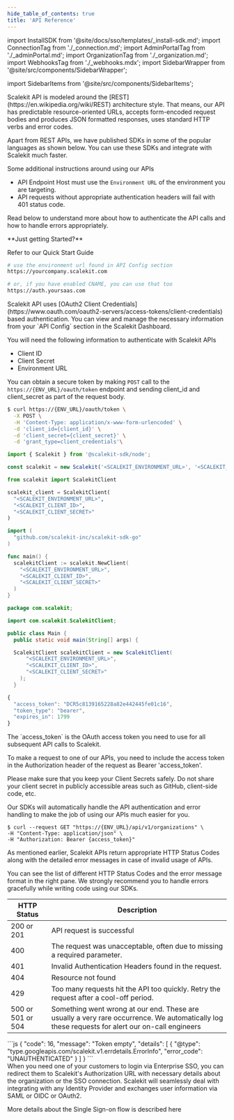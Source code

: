```yaml
---
hide_table_of_contents: true
title: 'API Reference'
---
```


import InstallSDK from '@site/docs/sso/templates/\_install-sdk.md'; import ConnectionTag from './\_connection.md';
import AdminPortalTag from './\_adminPortal.md'; import OrganizationTag from './\_organization.md'; import WebhooksTag
from './\_webhooks.mdx'; import SidebarWrapper from '@site/src/components/SidebarWrapper';

import SidebarItems from '@site/src/components/SidebarItems';

<SidebarWrapper>
<div className="custom_container">

<aside>
<div className="sidebar">
<div className="sidebarContainer">
<nav className="menu thin-scrollbar">
<ul className="theme-doc-sidebar-menu menu__list">

<SidebarItems></SidebarItems>

</ul>
</nav>
</div>
</div>
</aside>

<div className="theme-doc-markdown markdown">
<IntersectingHeader id="introduction" title="Introduction" initialInView="true" classList="undefined"/>
<div className="row section">
<div className="col col--6">
Scalekit API is modeled around the [REST](https://en.wikipedia.org/wiki/REST) architecture style. That means, our API has predictable resource-oriented URLs, accepts form-encoded request bodies and produces JSON formatted responses, uses standard HTTP verbs and error codes.

Apart from REST APIs, we have published SDKs in some of the popular languages as shown below. You can use these SDKs and
integrate with Scalekit much faster.

Some additional instructions around using our APIs

- API Endpoint Host must use the `Environment URL` of the environment you are targeting.
- API requests without appropriate authentication headers will fail with 401 status code.

Read below to understand more about how to authenticate the API calls and how to handle errors appropriately.

</div>
<div className="col col--6">
**Just getting Started?**

Refer to our <Link href="/sso/quickstart" target="_blank">Quick Start Guide</Link> <br />

<InstallSDK />

<CodeWithHeader title="API Server Endpoint">

```bash
# use the environment url found in API Config section
https://yourcompany.scalekit.com

# or, if you have enabled CNAME, you can use that too
https://auth.yoursaas.com

```

</CodeWithHeader>
</div>
</div>

<IntersectingHeader id="authentication" title="Authentication" initialInView="false"/>

<div className="row section">
    <div className="col col--6">
Scalekit API uses [OAuth2 Client Credentials](https://www.oauth.com/oauth2-servers/access-tokens/client-credentials) based authentication. You can view and manage the necessary information from your `API Config` section in the Scalekit Dashboard.

You will need the following information to authenticate with Scalekit APIs

- Client ID
- Client Secret
- Environment URL

You can obtain a secure token by making `POST` call to the `https://{ENV_URL}/oauth/token` endpoint and sending
client_id and client_secret as part of the request body.

</div>
<div className="col col--6">
<CodeWithHeader title="API Authentication">
<Tabs groupId="tech-stack" queryString>
<TabItem value="curl" label="cURL">

```bash showLineNumbers
$ curl https://{ENV_URL}/oauth/token \
  -X POST \
  -H 'Content-Type: application/x-www-form-urlencoded' \
  -d 'client_id={client_id}' \
  -d 'client_secret={client_secret}' \
  -d 'grant_type=client_credentials'\
```

</TabItem>
<TabItem value="nodejs" label="Node.js">

```js showLineNumbers
import { Scalekit } from '@scalekit-sdk/node';

const scalekit = new Scalekit('<SCALEKIT_ENVIRONMENT_URL>', '<SCALEKIT_CLIENT_ID>', '<SCALEKIT_CLIENT_SECRET>');
```

</TabItem>
<TabItem value="py" label="Python">

```python showLineNumbers
from scalekit import ScalekitClient

scalekit_client = ScalekitClient(
  "<SCALEKIT_ENVIRONMENT_URL>",
  "<SCALEKIT_CLIENT_ID>",
  "<SCALEKIT_CLIENT_SECRET>"
)
```

</TabItem>
<TabItem value="golang" label="Go">

```go showLineNumbers
import (
  "github.com/scalekit-inc/scalekit-sdk-go"
)

func main() {
  scalekitClient := scalekit.NewClient(
    "<SCALEKIT_ENVIRONMENT_URL>",
    "<SCALEKIT_CLIENT_ID>",
    "<SCALEKIT_CLIENT_SECRET>"
  )
}
```

</TabItem>

<TabItem value="java" label="Java">

```java showLineNumbers
package com.scalekit;

import com.scalekit.ScalekitClient;

public class Main {
  public static void main(String[] args) {

  ScalekitClient scalekitClient = new ScalekitClient(
      "<SCALEKIT_ENVIRONMENT_URL>",
      "<SCALEKIT_CLIENT_ID>",
      "<SCALEKIT_CLIENT_SECRET>"
    );
  }
```

</TabItem>
</Tabs>
</CodeWithHeader>
<CodeWithHeader title="Response">

```js showLineNumbers
{
  "access_token": "DCR5c8139165228a82e442445fe01c16",
  "token_type": "bearer",
  "expires_in": 1799
}
```

</CodeWithHeader>
</div>
</div>

<IntersectingHeader id="using-access-token" title="Using Access Token" subheading="true" classList="ApiCategoryList"/>

<div className="row section">
    <div className="col col--6">
The `access_token` is the OAuth access token you need to use for all subsequent API calls to Scalekit.

To make a request to one of our APIs, you need to include the access token in the Authorization header of the request as
Bearer 'access_token'.

Please make sure that you keep your Client Secrets safely. Do not share your client secret in publicly accessible areas
such as GitHub, client-side code, etc.

Our SDKs will automatically handle the API authentication and error handling to make the job of using our APIs much
easier for you.

</div>
<div className="col col--6">
<CodeWithHeader title="Using Bearer Token">

```shell showLineNumbers
$ curl --request GET "https://{ENV_URL}/api/v1/organizations" \
-H "Content-Type: application/json" \
-H "Authorization: Bearer {access_token}"
```

</CodeWithHeader>

</div>
</div>

<IntersectingHeader id="error-handling" title="Error Handling"/>

<div className="row section">
    <div className="col col--6">
As mentioned earlier, Scalekit APIs return appropriate HTTP Status Codes along with the detailed error messages in case of invalid usage of APIs.

You can see the list of different HTTP Status Codes and the error message format in the right pane. We strongly
recommend you to handle errors gracefully while writing code using our SDKs.

</div>
<div className="col col--6">
<CodeWithHeader title="Error Codes">

| HTTP Status       | Description                                                                                                                                    |
| ----------------- | ---------------------------------------------------------------------------------------------------------------------------------------------- |
| 200 or 201        | API request is successful                                                                                                                      |
| 400               | The request was unacceptable, often due to missing a required parameter.                                                                       |
| 401               | Invalid Authentication Headers found in the request.                                                                                           |
| 404               | Resource not found                                                                                                                             |
| 429               | Too many requests hit the API too quickly. Retry the request after a cool-off period.                                                          |
| 500 or 501 or 504 | Something went wrong at our end. These are usually a very rare occurrence. We automatically log these requests for alert our on-call engineers |

</CodeWithHeader>

<CodeWithHeader title="401: Error Message">
```js
{
  "code": 16,
  "message": "Token empty",
  "details": [
    {
      "@type": "type.googleapis.com/scalekit.v1.errdetails.ErrorInfo",
      "error_code": "UNAUTHENTICATED"
    }
  ]
}
```
</CodeWithHeader>
</div>
</div>

<!-- Single Sign-on Section -->
<IntersectingHeader id="tag/Authentication" title="Single Sign-on"/>
<div className="row section">
    <div className="col col--6">
        When you need one of your customers to login via Enterprise SSO, you can redirect them to Scalekit's Authorization URL with necessary details about the organization or the SSO connection. Scalekit will seamlessly deal with integrating with any Identity Provider and exchanges user information via SAML or OIDC or OAuth2.

More details about the Single Sign-on flow is described <Link href="/sso/quickstart" target="_blank">here</Link>

</div>
<div className="col col--6">
<Endpoints tag="Authentication" />
</div>

</div>

<APIEndpoint method="get" endpoint="/oauth/authorize" tag="Authentication" />
<APIEndpoint method="post" endpoint="/oauth/token" tag="Authentication" />

<!-- Organization Tag -->

<OrganizationTag></OrganizationTag>

<!-- Admin Portal Tag -->

<AdminPortalTag></AdminPortalTag>

<!-- Connections Tag -->

<ConnectionTag></ConnectionTag>

<!-- Webhooks Tag -->

<WebhooksTag></WebhooksTag>

</div>
</div>
</SidebarWrapper>
